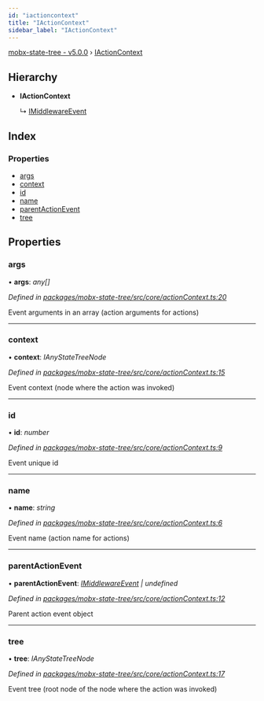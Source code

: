 ```yaml
---
id: "iactioncontext"
title: "IActionContext"
sidebar_label: "IActionContext"
---
```


[mobx-state-tree - v5.0.0](../index.md) › [IActionContext](iactioncontext.md)

## Hierarchy

* **IActionContext**

  ↳ [IMiddlewareEvent](imiddlewareevent.md)

## Index

### Properties

* [args](iactioncontext.md#args)
* [context](iactioncontext.md#context)
* [id](iactioncontext.md#id)
* [name](iactioncontext.md#name)
* [parentActionEvent](iactioncontext.md#parentactionevent)
* [tree](iactioncontext.md#tree)

## Properties

###  args

• **args**: *any[]*

*Defined in [packages/mobx-state-tree/src/core/actionContext.ts:20](https://github.com/mobxjs/mobx-state-tree/blob/2122e9d3/packages/mobx-state-tree/src/core/actionContext.ts#L20)*

Event arguments in an array (action arguments for actions)

___

###  context

• **context**: *IAnyStateTreeNode*

*Defined in [packages/mobx-state-tree/src/core/actionContext.ts:15](https://github.com/mobxjs/mobx-state-tree/blob/2122e9d3/packages/mobx-state-tree/src/core/actionContext.ts#L15)*

Event context (node where the action was invoked)

___

###  id

• **id**: *number*

*Defined in [packages/mobx-state-tree/src/core/actionContext.ts:9](https://github.com/mobxjs/mobx-state-tree/blob/2122e9d3/packages/mobx-state-tree/src/core/actionContext.ts#L9)*

Event unique id

___

###  name

• **name**: *string*

*Defined in [packages/mobx-state-tree/src/core/actionContext.ts:6](https://github.com/mobxjs/mobx-state-tree/blob/2122e9d3/packages/mobx-state-tree/src/core/actionContext.ts#L6)*

Event name (action name for actions)

___

###  parentActionEvent

• **parentActionEvent**: *[IMiddlewareEvent](imiddlewareevent.md) | undefined*

*Defined in [packages/mobx-state-tree/src/core/actionContext.ts:12](https://github.com/mobxjs/mobx-state-tree/blob/2122e9d3/packages/mobx-state-tree/src/core/actionContext.ts#L12)*

Parent action event object

___

###  tree

• **tree**: *IAnyStateTreeNode*

*Defined in [packages/mobx-state-tree/src/core/actionContext.ts:17](https://github.com/mobxjs/mobx-state-tree/blob/2122e9d3/packages/mobx-state-tree/src/core/actionContext.ts#L17)*

Event tree (root node of the node where the action was invoked)
